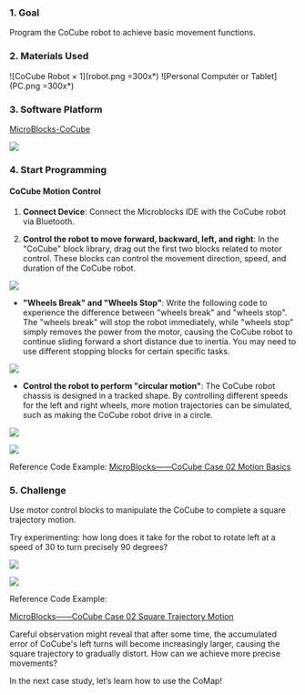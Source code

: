 ### 1. Goal

Program the CoCube robot to achieve basic movement functions.

### 2. Materials Used

![CoCube Robot × 1](robot.png =300x*) ![Personal Computer or Tablet](PC.png =300x*)

### 3. Software Platform

[MicroBlocks-CoCube](https://microblocks.fun/run/microblocks.html#scripts=GP%20Scripts%0Adepends%20%27CoCube%27)

![](image.png)

### 4. Start Programming

#### CoCube Motion Control

1. **Connect Device**: Connect the Microblocks IDE with the CoCube robot via Bluetooth.

2. **Control the robot to move forward, backward, left, and right**: In the "CoCube" block library, drag out the first two blocks related to motor control. These blocks can control the movement direction, speed, and duration of the CoCube robot.

![](allScripts112573.png)

* **"Wheels Break" and "Wheels Stop"**: Write the following code to experience the difference between "wheels break" and "wheels stop". The "wheels break" will stop the robot immediately, while "wheels stop" simply removes the power from the motor, causing the CoCube robot to continue sliding forward a short distance due to inertia. You may need to use different stopping blocks for certain specific tasks.

![](allScripts313641.png)

* **Control the robot to perform "circular motion"**: The CoCube robot chassis is designed in a tracked shape. By controlling different speeds for the left and right wheels, more motion trajectories can be simulated, such as making the CoCube robot drive in a circle.

![](scriptImage671505.png)

![](circle.gif)

Reference Code Example: [MicroBlocks——CoCube Case 02 Motion Basics](https://microblocks.fun/run/microblocks.html#scripts=GP%20Scripts%0Adepends%20%27CoCube%27%0A%0Ascript%20649%20268%20%7B%0AwhenButtonPressed%20%27A%27%0A%27CoCube%20move%27%20%27cocube%3Bforward%27%2040%0AwaitMillis%201000%0A%27CoCube%20wheels%20stop%27%0A%7D%0A%0Ascript%20929%20263%20%7B%0AwhenButtonPressed%20%27B%27%0A%27CoCube%20move%27%20%27cocube%3Bforward%27%2040%0AwaitMillis%201000%0A%27CoCube%20wheels%20break%27%0A%7D%0A%0Ascript%20648%20456%20%7B%0AwhenButtonPressed%20%27A%2BB%27%0A%27CoCube%20set%20wheel%27%2040%2020%0A%7D%0A%0A)

### 5. Challenge

Use motor control blocks to manipulate the CoCube to complete a square trajectory motion.

Try experimenting: how long does it take for the robot to rotate left at a speed of 30 to turn precisely 90 degrees?

![](scriptImage251172.png)

![](GIF.gif)

Reference Code Example:

[MicroBlocks——CoCube Case 02 Square Trajectory Motion](https://microblocks.fun/run/microblocks.html#scripts=GP%20Scripts%0Adepends%20%27CoCube%27%20%27LED%20Display%27%0A%0Ascript%20559%20174%20%7B%0AwhenButtonPressed%20%27A%27%0A%27%5Bdisplay%3AmbDisplay%5D%27%2015237440%0Aforever%20%7B%0A%20%20%27CoCube%20move%20for%20msecs%27%20%27cocube%3Bforward%27%2040%201000%0A%20%20waitMillis%20250%0A%20%20%27CoCube%20rotate%20for%20msecs%27%20%27cocube%3Bleft%27%2030%20900%0A%20%20waitMillis%20250%0A%7D%0A%7D%0A%0A)

Careful observation might reveal that after some time, the accumulated error of CoCube's left turns will become increasingly larger, causing the square trajectory to gradually distort. How can we achieve more precise movements?

In the next case study, let’s learn how to use the CoMap!

